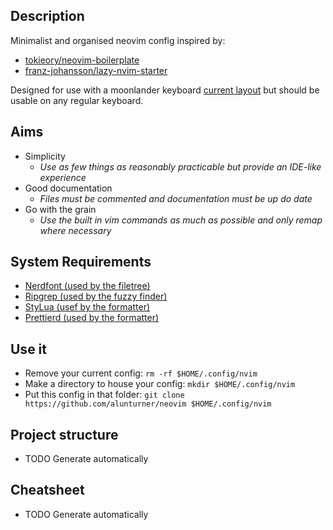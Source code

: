## Description

Minimalist and organised neovim config inspired by:

-   [tokieory/neovim-boilerplate](https://github.com/tokiory/neovim-boilerplate)
-   [franz-johansson/lazy-nvim-starter](https://github.com/frans-johansson/lazy-nvim-starter)

Designed for use with a moonlander keyboard [current layout](https://configure.zsa.io/moonlander/layouts/d7lan/latest/0) but should be usable on any regular keyboard.

## Aims

-   Simplicity
    -   _Use as few things as reasonably practicable but provide an IDE-like experience_
-   Good documentation
    -   _Files must be commented and documentation must be up do date_
-   Go with the grain
    -   _Use the built in vim commands as much as possible and only remap where necessary_

## System Requirements

-   [Nerdfont (used by the filetree)](https://webinstall.dev/nerdfont/)
-   [Ripgrep (used by the fuzzy finder)](https://github.com/BurntSushi/ripgrep)
-   [StyLua (usef by the formatter)](https://github.com/JohnnyMorganz/StyLua)
-   [Prettierd (used by the formatter)](https://github.com/fsouza/prettierd)

## Use it

-   Remove your current config: `rm -rf $HOME/.config/nvim`
-   Make a directory to house your config: `mkdir $HOME/.config/nvim`
-   Put this config in that folder: `git clone https://github.com/alunturner/neovim $HOME/.config/nvim`

## Project structure

-   TODO Generate automatically

## Cheatsheet

-   TODO Generate automatically
